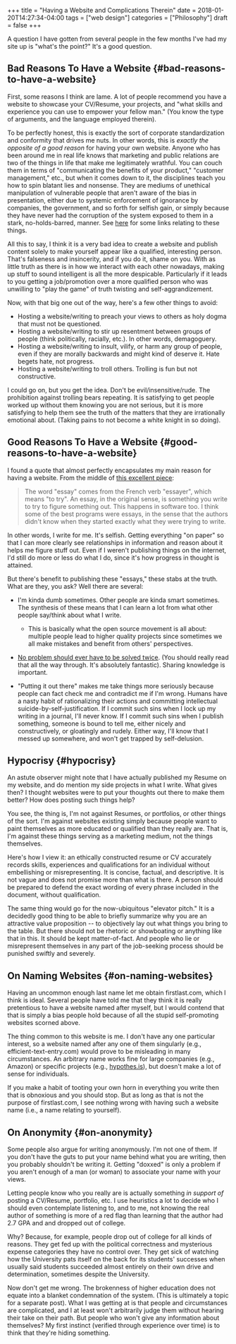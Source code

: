 +++
title = "Having a Website and Complications Therein"
date = 2018-01-20T14:27:34-04:00
tags = ["web design"]
categories = ["Philosophy"]
draft = false
+++

A question I have gotten from several people in the few months I've had my site up is "what's the point?" It's a good question.


## Bad Reasons To Have a Website {#bad-reasons-to-have-a-website}

First, some reasons I think are lame. A lot of people recommend you have a website to showcase your CV/Resume, your projects, and "what skills and experience you can use to empower your fellow man." (You know the type of arguments, and the language employed therein).

To be perfectly honest, this is exactly the sort of corporate standardization and conformity that drives me nuts. In other words, this is _exactly the opposite of a good reason_ for having your own website. Anyone who has been around me in real life knows that marketing and public relations are two of the things in life that make me legitimately wrathful. You can couch them in terms of "communicating the benefits of your product," "customer management," etc., but when it comes down to it, the disciplines teach you how to spin blatant lies and nonsense. They are mediums of unethical manipulation of vulnerable people that aren't aware of the bias in presentation, either due to systemic enforcement of ignorance by companies, the government, and so forth for selfish gain, or simply because they have never had the corruption of the system exposed to them in a stark, no-holds-barred, manner. See [here](https://www.steventammen.com/links/skepticism/) for some links relating to these things.

All this to say, I think it is a very bad idea to create a website and publish content solely to make yourself appear like a qualified, interesting person. That's falseness and insincerity, and if you do it, shame on you. With as little truth as there is in how we interact with each other nowadays, making up stuff to sound intelligent is all the more despicable. Particularly if it leads to you getting a job/promotion over a more qualified person who was unwilling to "play the game" of truth twisting and self-aggrandizement.

Now, with that big one out of the way, here's a few other things to avoid:

-   Hosting a website/writing to preach your views to others as holy dogma that must not be questioned.
-   Hosting a website/writing to stir up resentment between groups of people (think politically, racially, etc.). In other words, demagoguery.
-   Hosting a website/writing to insult, vilify, or harm any group of people, even if they are morally backwards and might kind of deserve it. Hate begets hate, not progress.
-   Hosting a website/writing to troll others. Trolling is fun but not constructive.

I could go on, but you get the idea. Don't be evil/insensitive/rude. The prohibition against trolling bears repeating. It is satisfying to get people worked up without them knowing you are not serious, but it is more satisfying to help them see the truth of the matters that they are irrationally emotional about. (Taking pains to not become a white knight in so doing).


## Good Reasons To Have a Website {#good-reasons-to-have-a-website}

I found a quote that almost perfectly encapsulates my main reason for having a website. From the middle of [this excellent piece](http://paulgraham.com/hundred.html):

> The word "essay" comes from the French verb "essayer", which means "to try". An essay, in the original sense, is something you write to try to figure something out. This happens in software too. I think some of the best programs were essays, in the sense that the authors didn't know when they started exactly what they were trying to write.

In other words, I write for me. It's selfish. Getting everything "on paper" so that I can more clearly see relationships in information and reason about it helps me figure stuff out. Even if I weren't publishing things on the internet, I'd still do more or less do what I do, since it's how progress in thought is attained.

But there's benefit to publishing these "essays," these stabs at the truth. What are they, you ask? Well there are several:

-   I'm kinda dumb sometimes. Other people are kinda smart sometimes. The synthesis of these means that I can learn a lot from what other people say/think about what I write.
    -   This is basically what the open source movement is all about: multiple people lead to higher quality projects since sometimes we all make mistakes and benefit from others' perspectives.

-   [No problem should ever have to be solved twice](http://www.catb.org/~esr/faqs/hacker-howto.html#believe2). (You should really read that all the way through. It's absolutely fantastic). Sharing knowledge is important.
-   "Putting it out there" makes me take things more seriously because people can fact check me and contradict me if I'm wrong. Humans have a nasty habit of rationalizing their actions and committing intellectual suicide-by-self-justification. If I commit such sins when I lock up my writing in a journal, I'll never know. If I commit such sins when I publish something, someone is bound to tell me, either nicely and constructively, or gloatingly and rudely. Either way, I'll know that I messed up somewhere, and won't get trapped by self-delusion.


## Hypocrisy {#hypocrisy}

An astute observer might note that I have actually published my Resume on my website, and do mention my side projects in what I write. What gives then? I thought websites were to put your thoughts out there to make them better? How does posting such things help?

You see, the thing is, I'm not against Resumes, or portfolios, or other things of the sort. I'm against websites existing simply because people want to paint themselves as more educated or qualified than they really are. That is, I'm against these things serving as a marketing medium, not the things themselves.

Here's how I view it: an ethically constructed resume or CV accurately records skills, experiences and qualifications for an individual without embellishing or misrepresenting. It is concise, factual, and descriptive. It is not vague and does not promise more than what is there. A person should be prepared to defend the exact wording of every phrase included in the document, without qualification.

The same thing would go for the now-ubiquitous "elevator pitch." It is a decidedly good thing to be able to briefly summarize why you are an attractive value proposition -- to objectively lay out what things you bring to the table. But there should not be rhetoric or showboating or anything like that in this. It should be kept matter-of-fact. And people who lie or misrepresent themselves in any part of the job-seeking process should be punished swiftly and severely.


## On Naming Websites {#on-naming-websites}

Having an uncommon enough last name let me obtain firstlast.com, which I think is ideal. Several people have told me that they think it is really pretentious to have a website named after myself, but I would contend that that is simply a bias people hold because of all the stupid self-promoting websites scorned above.

The thing common to this website is me. I don't have any one particular interest, so a website named after any one of them singularly (e.g., efficient-text-entry.com) would prove to be misleading in many circumstances. An arbitrary name works fine for large companies (e.g., Amazon) or specific projects (e.g., [hypothes.is](https://web.hypothes.is/)), but doesn't make a lot of sense for individuals.

If you make a habit of tooting your own horn in everything you write then that is obnoxious and you should stop. But as long as that is not the purpose of firstlast.com, I see nothing wrong with having such a website name (i.e., a name relating to yourself).


## On Anonymity {#on-anonymity}

Some people also argue for writing anonymously. I'm not one of them. If you don't have the guts to put your name behind what you are writing, then you probably shouldn't be writing it. Getting "doxxed" is only a problem if you aren't enough of a man (or woman) to associate your name with your views.

Letting people know who you really are is actually something _in support of_ posting a CV/Resume, portfolio, etc. I use heuristics a lot to decide who I should even contemplate listening to, and to me, not knowing the real author of something is more of a red flag than learning that the author had 2.7 GPA and and dropped out of college.

Why? Because, for example, people drop out of college for all kinds of reasons. They get fed up with the political correctness and mysterious expense categories they have no control over. They get sick of watching how the University pats itself on the back for its students' successes when usually said students succeeded almost entirely on their own drive and determination, sometimes despite the University.

Now don't get me wrong. The brokenness of higher education does not equate into a blanket condemnation of the system. (This is ultimately a topic for a separate post). What I was getting at is that people and circumstances are complicated, and I at least won't arbitrarily judge them without hearing their take on their path. But people who won't give any information about themselves? My first instinct (verified through experience over time) is to think that they're hiding something.
